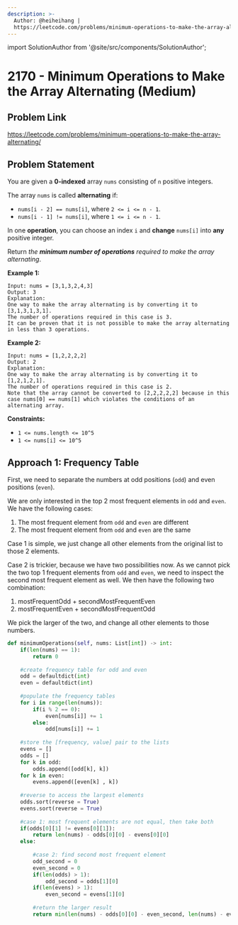 ```yaml
---
description: >-
  Author: @heiheihang |
  https://leetcode.com/problems/minimum-operations-to-make-the-array-alternating/
---
```


import SolutionAuthor from '@site/src/components/SolutionAuthor';

# 2170 - Minimum Operations to Make the Array Alternating (Medium)

## Problem Link

https://leetcode.com/problems/minimum-operations-to-make-the-array-alternating/

## Problem Statement

You are given a **0-indexed** array `nums` consisting of `n` positive integers.

The array `nums` is called **alternating** if:

* `nums[i - 2] == nums[i]`, where `2 <= i <= n - 1`.
* `nums[i - 1] != nums[i]`, where `1 <= i <= n - 1`.

In one **operation**, you can choose an index `i` and **change** `nums[i]` into **any** positive integer.

Return _the **minimum number of operations** required to make the array alternating_.

**Example 1:**

```
Input: nums = [3,1,3,2,4,3]
Output: 3
Explanation:
One way to make the array alternating is by converting it to [3,1,3,1,3,1].
The number of operations required in this case is 3.
It can be proven that it is not possible to make the array alternating in less than 3 operations. 
```

**Example 2:**

```
Input: nums = [1,2,2,2,2]
Output: 2
Explanation:
One way to make the array alternating is by converting it to [1,2,1,2,1].
The number of operations required in this case is 2.
Note that the array cannot be converted to [2,2,2,2,2] because in this case nums[0] == nums[1] which violates the conditions of an alternating array.
```

**Constraints:**

* `1 <= nums.length <= 10^5`
* `1 <= nums[i] <= 10^5`

## Approach 1: Frequency Table

First, we need to separate the numbers at odd positions (`odd`) and even positions (`even`).

We are only interested in the top 2 most frequent elements in `odd` and `even`. We have the following cases:

1. The most frequent element from `odd` and `even` are different
2. The most frequent element from `odd` and `even` are the same

Case 1 is simple, we just change all other elements from the original list to those 2 elements.

Case 2 is trickier, because we have two possibilities now. As we cannot pick the two top 1 frequent elements from `odd` and `even`, we need to inspect the second most frequent element as well. We then have the following two combination:

1. mostFrequentOdd + secondMostFrequentEven
2. mostFrequentEven + secondMostFrequentOdd

We pick the larger of the two, and change all other elements to those numbers.

<SolutionAuthor name="@heiheihang"/>

```python
def minimumOperations(self, nums: List[int]) -> int:
    if(len(nums) == 1):
        return 0
    
    #create frequency table for odd and even
    odd = defaultdict(int)
    even = defaultdict(int)
        
    #populate the frequency tables
    for i in range(len(nums)):
        if(i % 2 == 0):
            even[nums[i]] += 1
        else:
            odd[nums[i]] += 1
    
    #store the [frequency, value] pair to the lists
    evens = []
    odds = []
    for k in odd:
        odds.append([odd[k], k])
    for k in even:
        evens.append([even[k] , k])
        
    #reverse to access the largest elements        
    odds.sort(reverse = True)
    evens.sort(reverse = True)
    
    #case 1: most frequent elements are not equal, then take both
    if(odds[0][1] != evens[0][1]):
        return len(nums) - odds[0][0] - evens[0][0]
    else:
    
        #case 2: find second most frequent element
        odd_second = 0
        even_second = 0
        if(len(odds) > 1):
            odd_second = odds[1][0]
        if(len(evens) > 1):
            even_second = evens[1][0]
            
        #return the larger result
        return min(len(nums) - odds[0][0] - even_second, len(nums) - evens[0][0] - odd_second)
```
